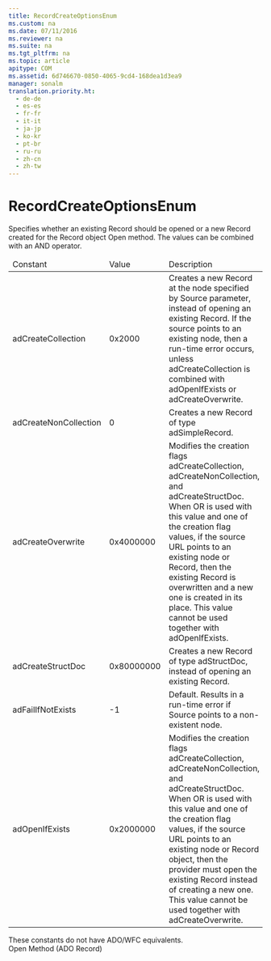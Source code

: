 ```yaml
---
title: RecordCreateOptionsEnum
ms.custom: na
ms.date: 07/11/2016
ms.reviewer: na
ms.suite: na
ms.tgt_pltfrm: na
ms.topic: article
apitype: COM
ms.assetid: 6d746670-0850-4065-9cd4-168dea1d3ea9
manager: sonalm
translation.priority.ht: 
  - de-de
  - es-es
  - fr-fr
  - it-it
  - ja-jp
  - ko-kr
  - pt-br
  - ru-ru
  - zh-cn
  - zh-tw
---
```

# RecordCreateOptionsEnum
<?xml version="1.0" encoding="utf-8"?>
<developerReferenceWithoutSyntaxDocument xmlns="http://ddue.schemas.microsoft.com/authoring/2003/5" xmlns:xlink="http://www.w3.org/1999/xlink" xmlns:xsi="http://www.w3.org/2001/XMLSchema-instance" xsi:schemaLocation="http://ddue.schemas.microsoft.com/authoring/2003/5 http://dduestorage.blob.core.windows.net/ddueschema/developer.xsd">
  <introduction>
    <para>Specifies whether an existing <legacyBold>Record</legacyBold> should be opened or a new <legacyBold>Record</legacyBold> created for the <legacyLink xlink:href="db83ed2c-a8e3-460c-8682-64667e4d5d01">Record</legacyLink> object <legacyLink xlink:href="ab79a623-88a9-40b6-a017-a658bf19b778">Open</legacyLink> method. The values can be combined with an AND operator.</para>
    <table xmlns:caps="http://schemas.microsoft.com/build/caps/2013/11">
      <thead>
        <tr>
          <TD>
            <para>Constant</para>
          </TD>
          <TD>
            <para>Value</para>
          </TD>
          <TD>
            <para>Description</para>
          </TD>
        </tr>
      </thead>
      <tbody>
        <tr>
          <TD>
            <para>
              <legacyBold>adCreateCollection</legacyBold>
            </para>
          </TD>
          <TD>
            <para>0x2000</para>
          </TD>
          <TD>
            <para>Creates a new <legacyBold>Record</legacyBold> at the node specified by <legacyItalic>Source</legacyItalic> parameter, instead of opening an existing <legacyBold>Record</legacyBold>. If the source points to an existing node, then a run-time error occurs, unless <legacyBold>adCreateCollection</legacyBold> is combined with <legacyBold>adOpenIfExists</legacyBold> or <legacyBold>adCreateOverwrite</legacyBold>.</para>
          </TD>
        </tr>
        <tr>
          <TD>
            <para>
              <legacyBold>adCreateNonCollection</legacyBold>
            </para>
          </TD>
          <TD>
            <para>0</para>
          </TD>
          <TD>
            <para>Creates a new <legacyBold>Record</legacyBold> of type <legacyLink xlink:href="f557e537-015d-4ba7-8a41-a6f00b366a91">adSimpleRecord</legacyLink>.</para>
          </TD>
        </tr>
        <tr>
          <TD>
            <para>
              <legacyBold>adCreateOverwrite</legacyBold>
            </para>
          </TD>
          <TD>
            <para>0x4000000</para>
          </TD>
          <TD>
            <para>Modifies the creation flags <legacyBold>adCreateCollection</legacyBold>, <legacyBold>adCreateNonCollection</legacyBold>, and <legacyBold>adCreateStructDoc</legacyBold>. When OR is used with this value and one of the creation flag values, if the source URL points to an existing node or <legacyBold>Record</legacyBold>, then the existing <legacyBold>Record</legacyBold> is overwritten and a new one is created in its place. This value cannot be used together with <legacyBold>adOpenIfExists</legacyBold>.</para>
          </TD>
        </tr>
        <tr>
          <TD>
            <para>
              <legacyBold>adCreateStructDoc</legacyBold>
            </para>
          </TD>
          <TD>
            <para>0x80000000</para>
          </TD>
          <TD>
            <para>Creates a new <legacyBold>Record</legacyBold> of type <legacyLink xlink:href="f557e537-015d-4ba7-8a41-a6f00b366a91">adStructDoc</legacyLink>, instead of opening an existing <legacyBold>Record</legacyBold>.</para>
          </TD>
        </tr>
        <tr>
          <TD>
            <para>
              <legacyBold>adFailIfNotExists</legacyBold>
            </para>
          </TD>
          <TD>
            <para>-1</para>
          </TD>
          <TD>
            <para>Default. Results in a run-time error if <legacyItalic>Source </legacyItalic>points to a non-existent node.</para>
          </TD>
        </tr>
        <tr>
          <TD>
            <para>
              <legacyBold>adOpenIfExists</legacyBold>
            </para>
          </TD>
          <TD>
            <para>0x2000000</para>
          </TD>
          <TD>
            <para>Modifies the creation flags <legacyBold>adCreateCollection</legacyBold>, <legacyBold>adCreateNonCollection</legacyBold>, and <legacyBold>adCreateStructDoc</legacyBold>. When OR is used with this value and one of the creation flag values, if the source URL points to an existing node or <legacyBold>Record</legacyBold> object, then the provider must open the existing <legacyBold>Record</legacyBold> instead of creating a new one. This value cannot be used together with <legacyBold>adCreateOverwrite</legacyBold>.</para>
          </TD>
        </tr>
      </tbody>
    </table>
  </introduction>
  <section>
    <title>ADO/WFC Equivalent</title>
    <content>
      <para>These constants do not have ADO/WFC equivalents.</para>
    </content>
  </section>
  <section>
    <title>Applies To</title>
    <content>
      <para>
        <link xlink:href="ab79a623-88a9-40b6-a017-a658bf19b778">Open Method (ADO Record)</link>
      </para>
    </content>
  </section>
  <relatedTopics />
</developerReferenceWithoutSyntaxDocument>